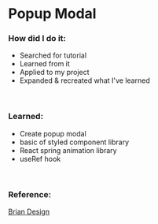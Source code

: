 # Popup Modal

### How did I do it:
* Searched for tutorial
* Learned from it
* Applied to my project
* Expanded & recreated what I've learned

</br>

### Learned:
* Create popup modal
* basic of styled component library
* React spring animation library
* useRef hook

</br>

### Reference:
[Brian Design](https://www.youtube.com/watch?v=d3aI1Dt0Z50&t=41s)
